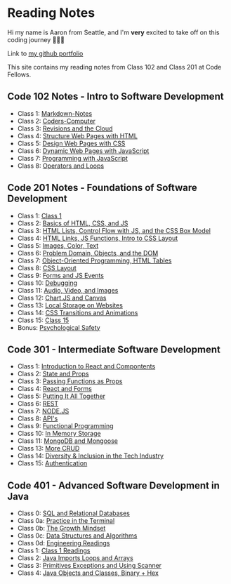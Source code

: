 # Reading Notes

Hi my name is Aaron from Seattle, and I'm **very** excited to take off on this coding journey 🚀🚀🚀

Link to [my github portfolio](https://github.com/amcwustl)

This site contains my reading notes from Class 102 and Class 201 at Code Fellows.

## Code 102 Notes - Intro to Software Development

- Class 1: [Markdown-Notes](102-Notes/Markdown-Notes.md)
- Class 2: [Coders-Computer](102-Notes/Coders-Computer.md)
- Class 3: [Revisions and the Cloud](102-Notes/Revisions-Cloud.md)
- Class 4: [Structure Web Pages with HTML](102-Notes/Class-4-102.md)
- Class 5: [Design Web Pages with CSS](102-Notes/Class-5-102.md)
- Class 6: [Dynamic Web Pages with JavaScript](102-Notes/Class-6-102.md)
- Class 7: [Programming with JavaScript](102-Notes/Class-7-102.md)
- Class 8: [Operators and Loops](102-Notes/Class-8-102.md)

## Code 201 Notes - Foundations of Software Development

- Class 1: [Class 1](201-Notes/Class-1-201.md)
- Class 2: [Basics of HTML, CSS, and JS](201-Notes/Class-2-201.md)
- Class 3: [HTML Lists, Control Flow with JS, and the CSS Box Model](201-Notes/Class-3-201.md)
- Class 4: [HTML Links, JS Functions, Intro to CSS Layout](201-Notes/Class-4-201.md)
- Class 5: [Images, Color, Text](201-Notes/Class-5-201.md)
- Class 6: [Problem Domain, Objects, and the DOM](201-Notes/Class-6-201.md)
- Class 7: [Object-Oriented Programming, HTML Tables](201-Notes/Class-7-201.md)
- Class 8: [CSS Layout](201-Notes/Class-8-201.md)
- Class 9: [Forms and JS Events](201-Notes/Class-9-201.md)
- Class 10: [Debugging](201-Notes/Class-10-201.md)
- Class 11: [Audio, Video, and Images](201-Notes/Class-11-201.md)
- Class 12: [Chart.JS and Canvas](201-Notes/Class-12-201.md)
- Class 13: [Local Storage on Websites](201-Notes/Class-13-201.md)
- Class 14: [CSS Transitions and Animations](201-Notes/Class-14-201.md)
- Class 15: [Class 15](201-Notes/Class-15-201.md)
- Bonus: [Psychological Safety](201-Notes/Class-14b-201.md)

## Code 301 - Intermediate Software Development

- Class 1: [Introduction to React and Compontents](301-Notes/Class-1-301.md)
- Class 2: [State and Props](301-Notes/Class-2-301.md)
- Class 3: [Passing Functions as Props](301-Notes/Class-3-301.md)
- Class 4: [React and Forms](301-Notes/Class-4-301.md)
- Class 5: [Putting It All Together](301-Notes/Class-5-301.md)
- Class 6: [REST](301-Notes/Class-6-301.md)
- Class 7: [NODE.JS](301-Notes/Class-7-301.md)
- Class 8: [API's](301-Notes/Class-8-301.md)
- Class 9: [Functional Programming](301-Notes/Class-9-301.md)
- Class 10: [In Memory Storage](301-Notes/Class-10-301.md)
- Class 11: [MongoDB and Mongoose](301-Notes/Class-11-301.md)
- Class 13: [More CRUD](301-Notes/Class-13-301.md)
- Class 14: [Diversity & Inclusion in the Tech Industry](301-Notes/Class-14-301.md)
- Class 15: [Authentication](301-Notes/Class-15-301.md)

## Code 401 - Advanced Software Development in Java

- Class 0: [SQL and Relational Databases](401-Notes/Class-0-401.md)
- Class 0a: [Practice in the Terminal](401-Notes/Class-0a-401.md)
- Class 0b: [The Growth Mindset](401-Notes/Class-0b-401.md)
- Class 0c: [Data Structures and Algorithms](401-Notes/Class-0c-401.md)
- Class 0d: [Engineering Readings](401-Notes/Class-0d-401.md)
- Class 1: [Class 1 Readings](401-Notes/Class-1-401.md)
- Class 2: [Java Imports Loops and Arrays](401-Notes/Class-2-401.md)
- Class 3: [Primitives Exceptions and Using Scanner](401-Notes/Class-3-401.md)
- Class 4: [Java Objects and Classes, Binary + Hex](401-Notes/Class-4-401.md)

